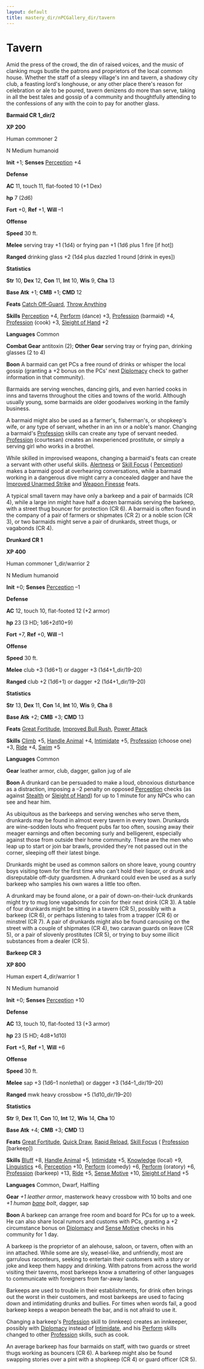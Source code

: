 ```yaml
---
layout: default
title: mastery_dir/nPCGallery_dir/tavern
---
```

# Tavern

Amid the press of the crowd, the din of raised voices, and the music of clanking mugs bustle the patrons and proprietors of the local common house. Whether the staff of a sleepy village's inn and tavern, a shadowy city club, a feasting lord's longhouse, or any other place there's reason for celebration or ale to be poured, tavern denizens do more than serve, taking in all the best tales and gossip of a community and thoughtfully attending to the confessions of any with the coin to pay for another glass.

**Barmaid CR 1_dir/2**

**XP 200**

Human commoner 2

N Medium humanoid

**Init** +1; **Senses** [Perception](../../skills_dir/perception#_perception) +4

**Defense**

**AC** 11, touch 11, flat-footed 10 (+1 Dex)

**hp** 7 (2d6)

**Fort** +0, **Ref** +1, **Will** –1

**Offense**

**Speed** 30 ft.

**Melee** serving tray +1 (1d4) or frying pan +1 (1d6 plus 1 fire [if hot])

**Ranged** drinking glass +2 (1d4 plus dazzled 1 round [drink in eyes])

**Statistics**

**Str** 10, **Dex** 12, **Con** 11, **Int** 10, **Wis** 9, **Cha** 13

**Base Atk** +1; **CMB** +1; **CMD** 12

**Feats** [Catch Off-Guard](../../feats#_catch-off-guard), [Throw Anything](../../feats#_throw-anything)

**Skills** [Perception](../../skills_dir/perception#_perception) +4, [Perform](../../skills_dir/perform#_perform) (dance) +3, [Profession](../../skills_dir/profession#_profession) (barmaid) +4, [Profession](../../skills_dir/profession#_profession) (cook) +3, [Sleight of Hand](../../skills_dir/sleightOfHand#_sleight-of-hand) +2

**Languages** Common

**Combat Gear** antitoxin (2); **Other Gear** serving tray or frying pan, drinking glasses (2 to 4)

**Boon** A barmaid can get PCs a free round of drinks or whisper the local gossip (granting a +2 bonus on the PCs' next [Diplomacy](../../skills_dir/diplomacy#_diplomacy) check to gather information in that community).

Barmaids are serving wenches, dancing girls, and even harried cooks in inns and taverns throughout the cities and towns of the world. Although usually young, some barmaids are older goodwives working in the family business.

A barmaid might also be used as a farmer's, fisherman's, or shopkeep's wife, or any type of servant, whether in an inn or a noble's manor. Changing a barmaid's [Profession](../../skills_dir/profession#_profession) skills can create any type of servant needed. [Profession](../../skills_dir/profession#_profession) (courtesan) creates an inexperienced prostitute, or simply a serving girl who works in a brothel.

While skilled in improvised weapons, changing a barmaid's feats can create a servant with other useful skills. [Alertness](../../feats#_alertness) or [Skill Focus](../../feats#_skill-focus) ( [Perception](../../skills_dir/perception#_perception)) makes a barmaid good at overhearing conversations, while a barmaid working in a dangerous dive might carry a concealed dagger and have the [Improved Unarmed Strike](../../feats#_improved-unarmed-strike) and [Weapon Finesse](../../feats#_weapon-finesse) feats.

A typical small tavern may have only a barkeep and a pair of barmaids (CR 4), while a large inn might have half a dozen barmaids serving the barkeep, with a street thug bouncer for protection (CR 6). A barmaid is often found in the company of a pair of farmers or shipmates (CR 2) or a noble scion (CR 3), or two barmaids might serve a pair of drunkards, street thugs, or vagabonds (CR 4).

**Drunkard CR 1**

**XP 400**

Human commoner 1_dir/warrior 2

N Medium humanoid

**Init** +0; **Senses** [Perception](../../skills_dir/perception#_perception) –1

**Defense**

**AC** 12, touch 10, flat-footed 12 (+2 armor)

**hp** 23 (3 HD; 1d6+2d10+9)

**Fort** +7, **Ref** +0, **Will** –1

**Offense**

**Speed** 30 ft.

**Melee** club +3 (1d6+1) or dagger +3 (1d4+1_dir/19–20)

**Ranged** club +2 (1d6+1) or dagger +2 (1d4+1_dir/19–20)

**Statistics**

**Str** 13, **Dex** 11, **Con** 14, **Int** 10, **Wis** 9, **Cha** 8

**Base Atk** +2; **CMB** +3; **CMD** 13

**Feats** [Great Fortitude](../../feats#_great-fortitude), [Improved Bull Rush](../../feats#_improved-bull-rush), [Power Attack](../../feats#_power-attack)

**Skills** [Climb](../../skills_dir/climb#_climb) +5, [Handle Animal](../../skills_dir/handleAnimal#_handle-animal) +4, [Intimidate](../../skills_dir/intimidate#_intimidate) +5, [Profession](../../skills_dir/profession#_profession) (choose one) +3, [Ride](../../skills_dir/ride#_ride) +4, [Swim](../../skills_dir/swim#_swim) +5

**Languages** Common

**Gear** leather armor, club, dagger, gallon jug of ale

**Boon** A drunkard can be persuaded to make a loud, obnoxious disturbance as a distraction, imposing a –2 penalty on opposed [Perception](../../skills_dir/perception#_perception) checks (as against [Stealth](../../skills_dir/stealth#_stealth) or [Sleight of Hand](../../skills_dir/sleightOfHand#_sleight-of-hand)) for up to 1 minute for any NPCs who can see and hear him.

As ubiquitous as the barkeeps and serving wenches who serve them, drunkards may be found in almost every tavern in every town. Drunkards are wine-sodden louts who frequent pubs far too often, sousing away their meager earnings and often becoming surly and belligerent, especially against those from outside their home community. These are the men who leap up to start or join bar brawls, provided they're not passed out in the corner, sleeping off their latest binge.

Drunkards might be used as common sailors on shore leave, young country boys visiting town for the first time who can't hold their liquor, or drunk and disreputable off-duty guardsmen. A drunkard could even be used as a surly barkeep who samples his own wares a little too often.

A drunkard may be found alone, or a pair of down-on-their-luck drunkards might try to mug lone vagabonds for coin for their next drink (CR 3). A table of four drunkards might be sitting in a tavern (CR 5), possibly with a barkeep (CR 6), or perhaps listening to tales from a trapper (CR 6) or minstrel (CR 7). A pair of drunkards might also be found carousing on the street with a couple of shipmates (CR 4), two caravan guards on leave (CR 5), or a pair of slovenly prostitutes (CR 5), or trying to buy some illicit substances from a dealer (CR 5).

**Barkeep CR 3**

**XP 800**

Human expert 4_dir/warrior 1

N Medium humanoid

**Init** +0; **Senses** [Perception](../../skills_dir/perception#_perception) +10

**Defense**

**AC** 13, touch 10, flat-footed 13 (+3 armor)

**hp** 23 (5 HD; 4d8+1d10)

**Fort** +5, **Ref** +1, **Will** +6

**Offense**

**Speed** 30 ft.

**Melee** sap +3 (1d6–1 nonlethal) or dagger +3 (1d4–1_dir/19–20)

**Ranged** mwk heavy crossbow +5 (1d10_dir/19–20)

**Statistics**

**Str** 9, **Dex** 11, **Con** 10, **Int** 12, **Wis** 14, **Cha** 10

**Base Atk** +4; **CMB** +3; **CMD** 13

**Feats** [Great Fortitude](../../feats#_great-fortitude), [Quick Draw](../../feats#_quick-draw), [Rapid Reload](../../feats#_rapid-reload), [Skill Focus](../../feats#_skill-focus) ( [Profession](../../skills_dir/profession#_profession) [barkeep])

**Skills** [Bluff](../../skills_dir/bluff#_bluff) +8, [Handle Animal](../../skills_dir/handleAnimal#_handle-animal) +5, [Intimidate](../../skills_dir/intimidate#_intimidate) +5, [Knowledge](../../skills_dir/knowledge#_knowledge) (local) +9, [Linguistics](../../skills_dir/linguistics#_linguistics) +6, [Perception](../../skills_dir/perception#_perception) +10, [Perform](../../skills_dir/perform#_perform) (comedy) +6, [Perform](../../skills_dir/perform#_perform) (oratory) +6, [Profession](../../skills_dir/profession#_profession) (barkeep) +13, [Ride](../../skills_dir/ride#_ride) +5, [Sense Motive](../../skills_dir/senseMotive#_sense-motive) +10, [Sleight of Hand](../../skills_dir/sleightOfHand#_sleight-of-hand) +5

**Languages** Common, Dwarf, Halfling

**Gear** _+1 leather armor_, masterwork heavy crossbow with 10 bolts and one _+1 human [bane](../../magicItems_dir/weapons#_weapons-bane) bolt_, dagger, sap

**Boon** A barkeep can arrange free room and board for PCs for up to a week. He can also share local rumors and customs with PCs, granting a +2 circumstance bonus on [Diplomacy](../../skills_dir/diplomacy#_diplomacy) and [Sense Motive](../../skills_dir/senseMotive#_sense-motive) checks in his community for 1 day.

A barkeep is the proprietor of an alehouse, saloon, or tavern, often with an inn attached. While some are sly, weasel-like, and unfriendly, most are garrulous raconteurs, seeking to entertain their customers with a story or joke and keep them happy and drinking. With patrons from across the world visiting their taverns, most barkeeps know a smattering of other languages to communicate with foreigners from far-away lands.

Barkeeps are used to trouble in their establishments, for drink often brings out the worst in their customers, and most barkeeps are used to facing down and intimidating drunks and bullies. For times when words fail, a good barkeep keeps a weapon beneath the bar, and is not afraid to use it.

Changing a barkeep's [Profession](../../skills_dir/profession#_profession) skill to (innkeep) creates an innkeeper, possibly with [Diplomacy](../../skills_dir/diplomacy#_diplomacy) instead of [Intimidate](../../skills_dir/intimidate#_intimidate), and his [Perform](../../skills_dir/perform#_perform) skills changed to other [Profession](../../skills_dir/profession#_profession) skills, such as cook.

An average barkeep has four barmaids on staff, with two guards or street thugs working as bouncers (CR 6). A barkeep might also be found swapping stories over a pint with a shopkeep (CR 4) or guard officer (CR 5).

